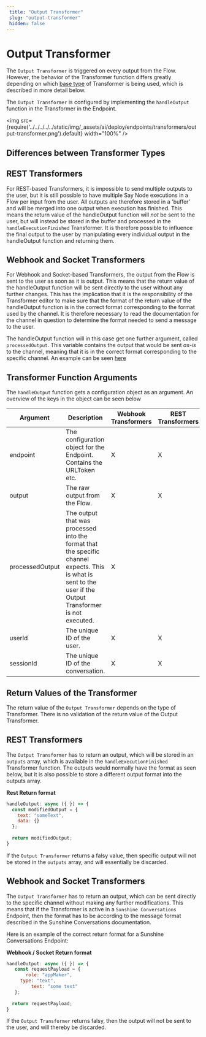 ```yaml
---
 title: "Output Transformer" 
 slug: "output-transformer" 
 hidden: false 
---
```


# Output Transformer

The `Output Transformer` is triggered on every output from the Flow. However, the behavior of the Transformer function differs greatly depending on which [base type](transformers.md#different-base-transformer-types) of Transformer is being used, which is described in more detail below.

The `Output Transformer` is configured by implementing the `handleOutput` function in the Transformer in the Endpoint.

 <img src={require('../../../../../static/img/_assets/ai/deploy/endpoints/transformers/output-transformer.png').default} width="100%" />

## Differences between Transformer Types

## REST Transformers
For REST-based Transformers, it is impossible to send multiple outputs to the user, but it is still possible to have multiple Say Node executions in a Flow per input from the user. All outputs are therefore stored in a 'buffer' and will be merged into one output when execution has finished. This means the return value of the handleOutput function will *not* be sent to the user, but will instead be stored in the buffer and processed in the `handleExecutionFinished` Transformer. It is therefore possible to influence the final output to the user by manipulating every individual output in the handleOutput function and returning them.

## Webhook and Socket Transformers
For Webhook and Socket-based Transformers, the output from the Flow is sent to the user as soon as it is output. This means that the return value of the handleOutput function will be sent directly to the user without any further changes. This has the implication that it is the responsibility of the Transformer editor to make sure that the format of the return value of the handleOutput function is in the correct format corresponding to the format used by the channel. It is therefore necessary to read the documentation for the channel in question to determine the format needed to send a message to the user.

The handleOutput function will in this case get one further argument, called `processedOutput`. This variable contains the output that would be sent *as-is* to the channel, meaning that it is in the correct format corresponding to the specific channel. An example can be seen [here](#return-values-of-the-transformer)

## Transformer Function Arguments

The `handleOutput` function gets a configuration object as an argument. An overview of the keys in the object can be seen below

| Argument        | 	Description                                                                                                                                                  | 	Webhook Transformers | 	REST Transformers | 	Socket Transformers |
|-----------------|---------------------------------------------------------------------------------------------------------------------------------------------------------------|-----------------------|--------------------|----------------------|
| endpoint        | 	The configuration object for the Endpoint. Contains the URLToken etc.                                                                                        | 	X	                   | X                  | 	X                   |
| output          | The raw output from the Flow.                                                                                                                                 | 	X                    | 	X	                | X                    |
| processedOutput | 	The output that was processed into the format that the specific channel expects. This is what is sent to the user if the Output Transformer is not executed. | 	X	                   || 	X                 |
| userId          | 	The unique ID of the user.                                                                                                                                   | 	X                    | 	X	                | X                    |
| sessionId       | 	The unique ID of the conversation.                                                                                                                           | 	X                    | 	X                 | 	X                   |

## Return Values of the Transformer

The return value of the `Output Transformer` depends on the type of Transformer. There is no validation of the return value of the Output Transformer.

## REST Transformers
The `Output Transformer` has to return an output, which will be stored in an `outputs` array, which is available in the `handleExecutionFinished` Transformer function. The outputs would normally have the format as seen below, but it is also possible to store a different output format into the outputs array.

**Rest Return format**
```JavaScript
handleOutput: async ({ }) => {
  const modifiedOutput = {
    text: "someText",
    data: {}
  };
 
  return modifiedOutput;
}
```

If the `Output Transformer` returns a falsy value, then specific output will not be stored in the `outputs` array, and will essentially be discarded.

## Webhook and Socket Transformers
The `Output Transformer` has to return an output, which can be sent directly to the specific channel without making any further modifications. This means that if the Transformer is active in a `Sunshine Conversations` Endpoint, then the format has to be according to the message format described in the Sunshine Conversations documentation.

Here is an example of the correct return format for a Sunshine Conversations Endpoint:

**Webhook / Socket Return format**
```JavaScript
handleOutput: async ({ }) => {
   const requestPayload = {
	   role: "appMaker",
     type: "text",
		 text: "some text"
   };
  
  return requestPayload;
}
```
If the `Output Transformer` returns falsy, then the output will not be sent to the user, and will thereby be discarded.